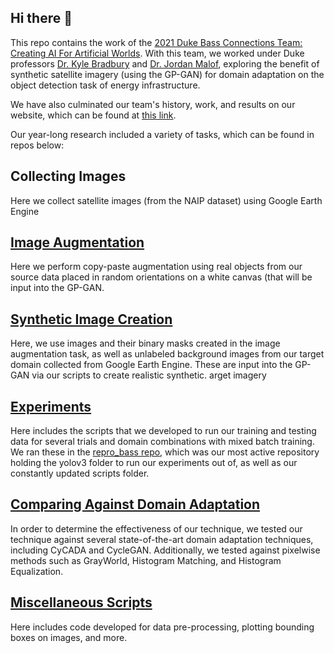 ## Hi there 👋

This repo contains the work of the [2021 Duke Bass Connections Team: Creating AI For Artificial Worlds](https://bassconnections.duke.edu/project-teams/creating-artificial-worlds-ai-improve-energy-access-data-2021-2022). With this team, we worked under Duke professors [Dr. Kyle Bradbury](https://ece.duke.edu/faculty/kyle-bradbury) and [Dr. Jordan Malof](https://ece.duke.edu/faculty/jordan-malof), exploring the benefit of synthetic satellite imagery (using the GP-GAN) for domain adaptation on the object detection task of energy infrastructure.

We have also culminated our team's history, work, and results on our website, which can be found at [this link](https://duke-bc-2021-ai-for-energy-access.github.io/BC-2021-AI-for-energy-access/).

Our year-long research included a variety of tasks, which can be found in repos below:

## Collecting Images

Here we collect satellite images (from the NAIP dataset) using Google Earth Engine

## [Image Augmentation](https://github.com/Duke-BC-2021-AI-for-energy-access/Image-Augmentation)

Here we perform copy-paste augmentation using real objects from our source data placed in random orientations on a white canvas (that will be input into the GP-GAN.

## [Synthetic Image Creation](https://github.com/Duke-BC-2021-AI-for-energy-access/GP-GAN)

Here, we use images and their binary masks created in the image augmentation task, as well as unlabeled background images from our target domain collected from Google Earth Engine. These are input into the GP-GAN via our scripts to create realistic synthetic. arget imagery 

## [Experiments](https://github.com/Duke-BC-2021-AI-for-energy-access/Experiments)

Here includes the scripts that we developed to run our training and testing data for several trials and domain combinations with mixed batch training. We ran these in the [repro_bass repo](https://github.com/Duke-BC-2021-AI-for-energy-access/repro_bass), which was our most active repository holding the yolov3 folder to run our experiments out of, as well as our constantly updated scripts folder.

## [Comparing Against Domain Adaptation](https://github.com/Duke-BC-2021-AI-for-energy-access/Experiments)

In order to determine the effectiveness of our technique, we tested our technique against several state-of-the-art domain adaptation techniques, including CyCADA and CycleGAN. Additionally, we tested against pixelwise methods such as GrayWorld, Histogram Matching, and Histogram Equalization. 

## [Miscellaneous Scripts](https://github.com/Duke-BC-2021-AI-for-energy-access/Miscellanous-Scripts)

Here includes code developed for data pre-processing, plotting bounding boxes on images, and more.




<!--
**Duke-BC-2021-AI-for-energy-access/Duke-BC-2021-AI-for-energy-access** is a ✨ _special_ ✨ repository because its `README.md` (this file) appears on your GitHub profile.

Here are some ideas to get you started:

- 🔭 I’m currently working on ...
- 🌱 I’m currently learning ...
- 👯 I’m looking to collaborate on ...
- 🤔 I’m looking for help with ...
- 💬 Ask me about ...
- 📫 How to reach me: ...
- 😄 Pronouns: ...
- ⚡ Fun fact: ...
-->

